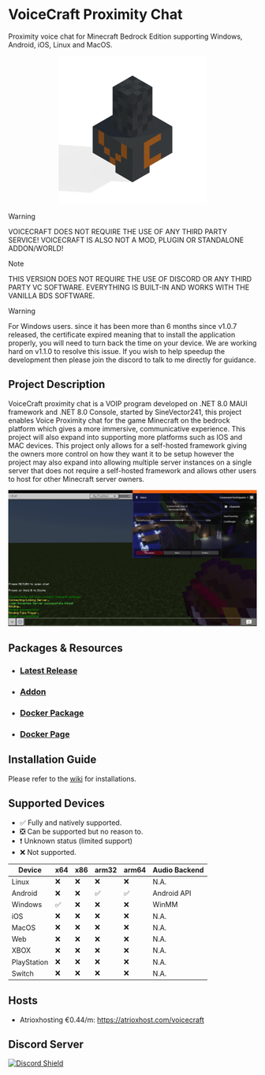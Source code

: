 # VoiceCraft Proximity Chat

Proximity voice chat for Minecraft Bedrock Edition supporting Windows, Android, iOS, Linux and MacOS.

<p align="center">
  <img style="margin: 10" width="300" height="300" src="./VoiceCraft.Maui/Resources/AppIcon/vc.png"/>
</p>

> [!WARNING]
> VOICECRAFT DOES NOT REQUIRE THE USE OF ANY THIRD PARTY SERVICE! VOICECRAFT IS ALSO NOT A MOD, PLUGIN OR STANDALONE ADDON/WORLD!

> [!NOTE]
> THIS VERSION DOES NOT REQUIRE THE USE OF DISCORD OR ANY THIRD PARTY VC SOFTWARE. EVERYTHING IS BUILT-IN AND WORKS WITH THE VANILLA BDS SOFTWARE.

> [!WARNING]
> For Windows users. since it has been more than 6 months since v1.0.7 released, the certificate expired meaning that to install the application properly, you will need to turn back the time on your device. We are working hard on v1.1.0 to resolve this issue. If you wish to help speedup the development then please join the discord to talk to me directly for guidance.

## Project Description
VoiceCraft proximity chat is a VOIP program developed on .NET 8.0 MAUI framework and .NET 8.0 Console, started by SineVector241, this project enables Voice Proximity chat for the game Minecraft on the bedrock platform which gives a more immersive, communicative experience. This project will also expand into supporting more platforms such as IOS and MAC devices. This project only allows for a self-hosted framework giving the owners more control on how they want it to be setup however the project may also expand into allowing multiple server instances on a single server that does not require a self-hosted framework and allows other users to host for other Minecraft server owners.

![Voice](./Images/VC.png)

## Packages & Resources
- ### [Latest Release](https://github.com/AvionBlock/VoiceCraft/releases/latest)
- ### [Addon](https://github.com/AvionBlock/VoiceCraft-Addon)
- ### [Docker Package](https://github.com/AvionBlock/VoiceCraft-Docker/pkgs/container/voicecraft)
- ### [Docker Page](https://hub.docker.com/r/sinevector241/voicecraft/tags)

## Installation Guide
Please refer to the [wiki](https://github.com/SineVector241/VoiceCraft-MCBE_Proximity_Chat/wiki) for installations.

## Supported Devices

- ✅ Fully and natively supported.
- ❎ Can be supported but no reason to.
- ❗ Unknown status (limited support)
- ❌ Not supported.

| Device      | x64 | x86 | arm32 | arm64 | Audio Backend |
|-------------|--|--|----|--|---------------|
| Linux       | ❌ | ❌ | ❌   | ❌ | N.A.          |
| Android     | ❌ | ❌ | ✅  | ✅ | Android API   |
| Windows     | ✅ | ❌ | ❌  | ❌ | WinMM         |
| iOS         | ❌ | ❌ | ❌   | ❌ | N.A.          |
| MacOS       | ❌ | ❌ | ❌  | ❌ | N.A.          |
| Web         | ❌ | ❌ | ❌   | ❌ | N.A.          |
| XBOX        | ❌ | ❌ | ❌  | ❌ | N.A.          |
| PlayStation | ❌ | ❌ | ❌  | ❌ | N.A.          |
| Switch      | ❌ | ❌ | ❌  | ❌ | N.A.          |

## Hosts

- Atrioxhosting €0.44/m: https://atrioxhost.com/voicecraft

## Discord Server
[![Discord Shield](https://discordapp.com/api/guilds/847396393068265472/widget.png?style=shield)](https://discord.gg/fJGsRY5hh9)